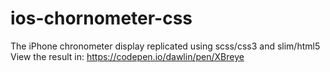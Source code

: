 # ios-chornometer-css
The iPhone chronometer display replicated using scss/css3 and slim/html5
View the result in: https://codepen.io/dawlin/pen/XBreye 

